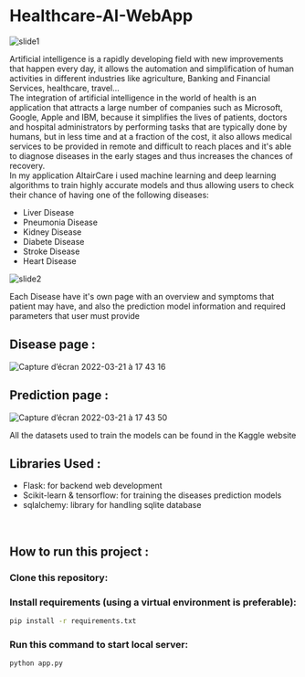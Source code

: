 # Healthcare-AI-WebApp

![slide1](https://user-images.githubusercontent.com/83681204/132836093-c80aca67-b58d-420b-8155-23d1e54d46ac.jpg)


Artificial intelligence is a rapidly developing field with new improvements that happen every day, it allows the automation and simplification of human activities in different industries like agriculture, Banking and Financial Services, healthcare, travel...
<br>
The integration of artificial intelligence in the world of health is an application that attracts a large number of companies such as Microsoft, Google, Apple and IBM, because it simplifies the lives of patients, doctors and hospital administrators by performing tasks that are typically done by humans, but in less time and at a fraction of the cost, it also allows medical services to be provided in remote and difficult to reach places and it's able to diagnose diseases in the early stages and thus increases the chances of recovery. 
<br>
In my application AltairCare i used machine learning and deep learning algorithms to train highly accurate models and thus allowing users to check their chance of having one of the following diseases:
<ul>
  <li>Liver Disease</li>
  <li>Pneumonia Disease</li>
  <li>Kidney Disease</li>
  <li>Diabete Disease</li>
  <li>Stroke Disease</li>
  <li>Heart Disease</li>
</ul>



![slide2](https://user-images.githubusercontent.com/83681204/132843407-0d59dca9-d0cc-4a3d-a75b-6d995aca761e.jpg)


Each Disease have it's own page with an overview and symptoms that patient may have, and also the prediction model information and required parameters that user must provide

<h2> Disease page : </h2>

![Capture d’écran 2022-03-21 à 17 43 16](https://user-images.githubusercontent.com/83681204/159312257-c9382514-bf8a-4dd2-afc6-777e2e0f812d.png)

<h2> Prediction page : </h2>

![Capture d’écran 2022-03-21 à 17 43 50](https://user-images.githubusercontent.com/83681204/159312337-8a8f8932-473b-4c66-a7f2-c63f1b045c5b.png)

All the datasets used to train the models can be found in the Kaggle website

<h2> Libraries Used : </h2>
<ul>
  <li>Flask: for backend web development </li>
  <li>Scikit-learn & tensorflow: for training the diseases prediction models </li>
  <li>sqlalchemy: library for handling sqlite database </li>
</ul>
<br/>
<h2> How to run this project : </h2>
<h3>Clone this repository: </h3>



<h3>Install requirements (using a virtual environment is preferable): </h3>

```sh
pip install -r requirements.txt
```

<h3>Run this command to start local server: </h3>

```sh
python app.py
```






